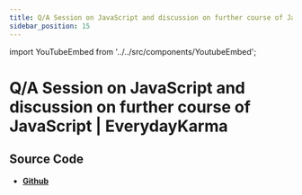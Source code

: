 ```yaml
---
title: Q/A Session on JavaScript and discussion on further course of JavaScript | EverydayKarma
sidebar_position: 15
---
```


import YouTubeEmbed from '../../src/components/YoutubeEmbed';

# Q/A Session on JavaScript and discussion on further course of JavaScript | EverydayKarma

<YouTubeEmbed videoId="xnUdeo8JCUE" />

## Source Code

- [**Github**](https://github.com/isarojdahal/javascript-workshop)